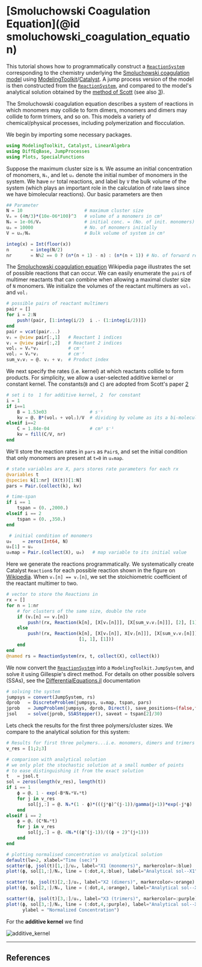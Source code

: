 # [Smoluchowski Coagulation Equation](@id smoluchowski_coagulation_equation)
This tutorial shows how to programmatically construct a [`ReactionSystem`](@ref) corresponding to the chemistry underlying the [Smoluchowski coagulation model](https://en.wikipedia.org/wiki/Smoluchowski_coagulation_equation) using [ModelingToolkit](http://docs.sciml.ai/ModelingToolkit/stable/)/[Catalyst](http://docs.sciml.ai/Catalyst/stable/). A jump process version of the model is then constructed from the [`ReactionSystem`](@ref), and compared to the model's analytical solution obtained by the [method of Scott](https://journals.ametsoc.org/view/journals/atsc/25/1/1520-0469_1968_025_0054_asocdc_2_0_co_2.xml) (see also [3](https://doi.org/10.1006/jcph.2002.7017)).

The Smoluchowski coagulation equation describes a system of reactions in which monomers may collide to form dimers, monomers and dimers may collide to form trimers, and so on. This models a variety of chemical/physical processes, including polymerization and flocculation.

We begin by importing some necessary packages.
```julia
using ModelingToolkit, Catalyst, LinearAlgebra
using DiffEqBase, JumpProcesses
using Plots, SpecialFunctions
```
Suppose the maximum cluster size is `N`. We assume an initial concentration of monomers, `Nₒ`, and let `uₒ` denote the initial number of monomers in the system. We have `nr` total reactions, and label by `V` the bulk volume of the system (which plays an important role in the calculation of rate laws since we have bimolecular reactions). Our basic parameters are then
```julia
## Parameter
N = 10                       # maximum cluster size
Vₒ = (4π/3)*(10e-06*100)^3   # volume of a monomers in cm³
Nₒ = 1e-06/Vₒ                # initial conc. = (No. of init. monomers) / bulk volume
uₒ = 10000                   # No. of monomers initially
V = uₒ/Nₒ                    # Bulk volume of system in cm³

integ(x) = Int(floor(x))
n        = integ(N/2)
nr       = N%2 == 0 ? (n*(n + 1) - n) : (n*(n + 1)) # No. of forward reactions
```
The [Smoluchowski coagulation equation](https://en.wikipedia.org/wiki/Smoluchowski_coagulation_equation) Wikipedia page illustrates the set of possible reactions that can occur. We can easily enumerate the `pair`s of multimer reactants that can combine when allowing a maximal cluster size of `N` monomers. We initialize the volumes of the reactant multimers as `volᵢ` and `volⱼ`

```julia
# possible pairs of reactant multimers
pair = []
for i = 2:N
    push!(pair, [1:integ(i/2)  i .- (1:integ(i/2))])
end
pair = vcat(pair...)
vᵢ = @view pair[:,1]   # Reactant 1 indices
vⱼ = @view pair[:,2]   # Reactant 2 indices
volᵢ = Vₒ*vᵢ           # cm⁻³
volⱼ = Vₒ*vⱼ           # cm⁻³
sum_vᵢvⱼ = @. vᵢ + vⱼ  # Product index
```
We next specify the rates (i.e. kernel) at which reactants collide to form products. For simplicity, we allow a user-selected additive kernel or constant kernel. The constants(`B` and `C`) are adopted from Scott's paper [2](https://journals.ametsoc.org/view/journals/atsc/25/1/1520-0469_1968_025_0054_asocdc_2_0_co_2.xml)
```julia
# set i to  1 for additive kernel, 2  for constant
i = 1
if i==1
    B = 1.53e03                # s⁻¹
    kv = @. B*(volᵢ + volⱼ)/V  # dividing by volume as its a bi-molecular reaction chain
elseif i==2
    C = 1.84e-04               # cm³ s⁻¹
    kv = fill(C/V, nr)
end
```
We'll store the reaction rates in `pars` as `Pair`s, and set the initial condition that only monomers are present at ``t=0`` in `u₀map`.
```julia
# state variables are X, pars stores rate parameters for each rx
@variables t
@species k[1:nr] (X(t))[1:N]
pars = Pair.(collect(k), kv)

# time-span
if i == 1
    tspan = (0. ,2000.)
elseif i == 2
    tspan = (0. ,350.)
end

 # initial condition of monomers
u₀    = zeros(Int64, N)
u₀[1] = uₒ
u₀map = Pair.(collect(X), u₀)   # map variable to its initial value
```
Here we generate the reactions programmatically. We systematically create Catalyst `Reaction`s for each possible reaction shown in the figure on [Wikipedia](https://en.wikipedia.org/wiki/Smoluchowski_coagulation_equation). When `vᵢ[n] == vⱼ[n]`, we set the stoichiometric coefficient of the reactant multimer to two.
```julia
# vector to store the Reactions in
rx = []
for n = 1:nr
    # for clusters of the same size, double the rate
    if (vᵢ[n] == vⱼ[n])
        push!(rx, Reaction(k[n], [X[vᵢ[n]]], [X[sum_vᵢvⱼ[n]]], [2], [1]))
    else
        push!(rx, Reaction(k[n], [X[vᵢ[n]], X[vⱼ[n]]], [X[sum_vᵢvⱼ[n]]],
                           [1, 1], [1]))
    end
end
@named rs = ReactionSystem(rx, t, collect(X), collect(k))
```
We now convert the [`ReactionSystem`](@ref) into a `ModelingToolkit.JumpSystem`, and solve it using Gillespie's direct method. For details on other possible solvers (SSAs), see the [DifferentialEquations.jl](https://docs.sciml.ai/DiffEqDocs/stable/types/jump_types/) documentation
```julia
# solving the system
jumpsys = convert(JumpSystem, rs)
dprob   = DiscreteProblem(jumpsys, u₀map, tspan, pars)
jprob   = JumpProblem(jumpsys, dprob, Direct(), save_positions=(false,false))
jsol    = solve(jprob, SSAStepper(), saveat = tspan[2]/30)
```
Lets check the results for the first three polymers/cluster sizes. We compare to the analytical solution for this system:
```julia
# Results for first three polymers...i.e. monomers, dimers and trimers
v_res = [1;2;3]

# comparison with analytical solution
# we only plot the stochastic solution at a small number of points
# to ease distinguishing it from the exact solution
t   = jsol.t
sol = zeros(length(v_res), length(t))
if i == 1
    ϕ = @. 1 - exp(-B*Nₒ*Vₒ*t)
    for j in v_res
        sol[j,:] = @. Nₒ*(1 - ϕ)*(((j*ϕ)^(j-1))/gamma(j+1))*exp(-j*ϕ)
    end
elseif i == 2
    ϕ = @. (C*Nₒ*t)
    for j in v_res
        sol[j,:] = @. 4Nₒ*((ϕ^(j-1))/((ϕ + 2)^(j+1)))
    end
end

# plotting normalised concentration vs analytical solution
default(lw=2, xlabel="Time (sec)")
scatter(ϕ, jsol(t)[1,:]/uₒ, label="X1 (monomers)", markercolor=:blue)
plot!(ϕ, sol[1,:]/Nₒ, line = (:dot,4,:blue), label="Analytical sol--X1")

scatter!(ϕ, jsol(t)[2,:]/uₒ, label="X2 (dimers)", markercolor=:orange)
plot!(ϕ, sol[2,:]/Nₒ, line = (:dot,4,:orange), label="Analytical sol--X2")

scatter!(ϕ, jsol(t)[3,:]/uₒ, label="X3 (trimers)", markercolor=:purple)
plot!(ϕ, sol[3,:]/Nₒ, line = (:dot,4,:purple), label="Analytical sol--X3",
      ylabel = "Normalized Concentration")
```
For the **additive kernel** we find

![additive_kernel](../assets/additive_kernel.svg)

---
## References
[^1]: [https://en.wikipedia.org/wiki/Smoluchowski\_coagulation\_equation](https://en.wikipedia.org/wiki/Smoluchowski_coagulation_equation)
[^2]: Scott, W. T. (1968). Analytic Studies of Cloud Droplet Coalescence I, Journal of Atmospheric Sciences, 25(1), 54-65. Retrieved Feb 18, 2021, from https://journals.ametsoc.org/view/journals/atsc/25/1/1520-0469\_1968\_025\_0054\_asocdc\_2\_0\_co\_2.xml
[^3]: Ian J. Laurenzi, John D. Bartels, Scott L. Diamond, A General Algorithm for Exact Simulation of Multicomponent Aggregation Processes, Journal of Computational Physics, Volume 177, Issue 2, 2002, Pages 418-449, ISSN 0021-9991, https://doi.org/10.1006/jcph.2002.7017.
